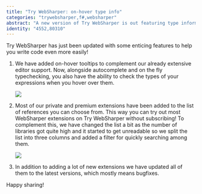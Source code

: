 ```yaml
---
title: "Try WebSharper: on-hover type info"
categories: "trywebsharper,f#,websharper"
abstract: "A new version of Try WebSharper is out featuring type information on hover and the addition of most of our private and premium extensions!"
identity: "4552,80310"
---
```

Try WebSharper has just been updated with some enticing features to help you write code even more easily!

1. We have added on-hover tooltips to complement our already extensive editor support. Now, alongside autocomplete and on the fly typechecking, you also have the ability to check the types of your expressions when you hover over them.

	[![](http://i.imgur.com/eL29bpzl.png)](http://i.imgur.com/eL29bpz.png)
    
2. Most of our private and premium extensions have been added to the list of references you can choose from. This way you can try out most WebSharper extensions on Try WebSharper without subscribing! To complement this, we have changed the list a bit as the number of libraries got quite high and it started to get unreadable so we split the list into three columns and added a filter for quickly searching among them.
    
    [![](http://i.imgur.com/uJKlxNTl.png)](http://i.imgur.com/uJKlxNT.png)   
    
3. In addition to adding a lot of new extensions we have updated all of them to the latest versions, which mostly means bugfixes.

Happy sharing!